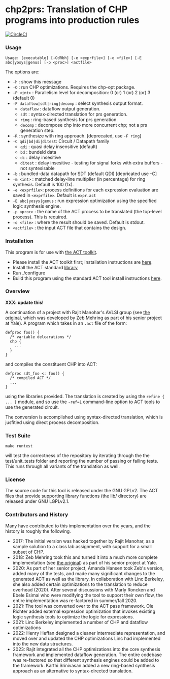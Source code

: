 # chp2prs: Translation of CHP programs into production rules

[![CircleCI](https://dl.circleci.com/status-badge/img/gh/asyncvlsi/chp2prs/tree/master.svg?style=svg)](https://dl.circleci.com/status-badge/redirect/gh/asyncvlsi/chp2prs/tree/master)

### Usage

```
Usage: [executable] [-OdRbh] [-e <exprfile>] [-o <file>] [-E abc|yosys|genus] [-p <proc>] <actfile>
```

The options are:

   * `-h` : show this message
   * `-O` : run CHP optimizations. Requires the chp-opt package.
   * `-P <int>` : Parallelism level for decomposition: 0 (or) 1 (or) 2 (or) 3  (default 0)
   * `-F dataflow|sdt|ring|decomp` : select synthesis output format.
      * `dataflow` : dataflow output generation.
      * `sdt` : syntax-directed translation for prs generation.
      * `ring` : ring-based synthesis for prs generation.
      * `decomp` : decompose chp into more concurrent chp; not a prs generation step. 
   * `-R` : synthesize with ring approach. [deprecated, use `-F ring`]
   * `-C qdi|bd|di|ditest`: Circuit / Datapath family
      * `qdi` : quasi delay insensitive (default)
      * `bd` : bundeld data
      * `di` : delay insesitive
      * `ditest` : delay insesitive - testing for signal forks with extra buffers - not syntesisable
   * `-b` : bundled-data datapath for SDT (default QDI) [depricated use -C]
   * `-m <int>` : matched delay-line multiplier (in percentage) for ring synthesis. Default is 100 (1x).
   * `-e <exprfile>`: process definitions for each expression evaluation are saved in `<exprfile>`. Default is `expr.act`
   * `-E abc|yosys|genus` : run expression optimization using the specified logic synthesis engine.
   * `-p <proc>` : the name of the ACT process to be translated (the top-level process). This is required.
   * `-o <file>` : where the result should be saved. Default is stdout.
   * `<actfile>` : the input ACT file that contains the design.


### Installation

This program is for use with [the ACT toolkit](https://github.com/asyncvlsi/act).

   * Please install the ACT toolkit first; installation instructions are [here](https://github.com/asyncvlsi/act/blob/master/README.md).
   * Install the ACT standard [library](https://github.com/asyncvlsi/stdlib)
   * Run ./configure
   * Build this program using the standard ACT tool install instructions [here](https://github.com/asyncvlsi/act/blob/master/README_tool.md).


### Overview

**XXX: update this!**

A continuation of a project with Rajit Manohar's AVLSI group (see [the original](https://github.com/zebmehring/ADCO), which was developed by Zeb Mehring as part of his senior project at Yale). A program which takes in an `.act` file of the form:
```
defproc foo() {
  /* variable delcarations */
  chp {
    ...
  }
}
```
and compiles the constituent CHP into ACT:
```
defproc sdt_foo <: foo() {
  /* compiled ACT */
  ...
}
```
using the libraries provided. The translation is created by using the `refine { ... }` module, and so use the `-ref=1` command-line option to ACT tools to use the generated circuit.

The conversion is accomplished using syntax-directed translation, which is jusfitied using direct process decomposition.

### Test Suite
```
make runtest
```
will test the correctness of the repository by iterating through the the test/unit_tests folder and reporting the number of passing or failing tests. This runs through all variants of the translation as well.

### License

The source code for this tool is released under the GNU GPLv2. The ACT files
that provide supporting library functions (the lib/ directory) are released under GNU LGPLv2.1.

### Contributors and History

Many have contributed to this implementation over the years, and the history is roughly the following. 

   * 2017: The initial version was hacked together by Rajit Manohar, as a sample solution to a class lab assignment, with support for a small subset of CHP.
   * 2018: Zeb Mehring took this and turned it into a much more complete implementation (see [the original](https://github.com/zebmehring/ADCO)) as part of his senior project at Yale.
   * 2020: As part of her senior project, Amanda Hansen took Zeb's version, added many of the tests, and made many significant changes to the generated ACT as well as the library.
In collaboration with Linc Berkeley, she also added certain optimizations to the translation to reduce overhead (2020). After several discussions with Marly Roncken and Ebele Esimai who were modifying the tool to support their own flow, the entire implementation was re-factored
in summer/fall 2020.
   * 2021: The tool was converted over to the ACT pass framework. Ole Richter added external expression optimization that invokes existing logic synthesis tools to optimize the logic for expressions.
   * 2021: Linc Berkeley implemented a number of CHP and dataflow optimizations
   * 2022: Henry Heffan designed a cleaner intermediate representation, and moved over and updated the CHP optimizations Linc had implemented into the new data structures.
   * 2023: Rajit integrated all the CHP optimizations into the core synthesis framework and implemented dataflow generation. The entire codebase was re-factored so that different synthesis engines could be added to the framework. Karthi Srinivasan added a new ring-based synthesis approach as an alternative to syntax-directed translation.

